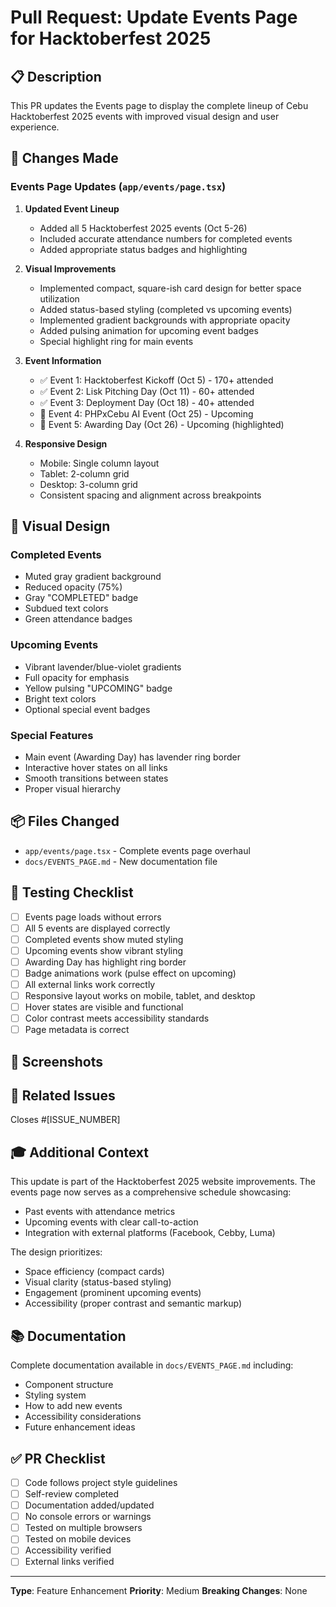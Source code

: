 # Pull Request: Update Events Page for Hacktoberfest 2025

## 📋 Description

This PR updates the Events page to display the complete lineup of Cebu Hacktoberfest 2025 events with improved visual design and user experience.

## 🎯 Changes Made

### Events Page Updates (`app/events/page.tsx`)

1. **Updated Event Lineup**
   - Added all 5 Hacktoberfest 2025 events (Oct 5-26)
   - Included accurate attendance numbers for completed events
   - Added appropriate status badges and highlighting

2. **Visual Improvements**
   - Implemented compact, square-ish card design for better space utilization
   - Added status-based styling (completed vs upcoming events)
   - Implemented gradient backgrounds with appropriate opacity
   - Added pulsing animation for upcoming event badges
   - Special highlight ring for main events

3. **Event Information**
   - ✅ Event 1: Hacktoberfest Kickoff (Oct 5) - 170+ attended
   - ✅ Event 2: Lisk Pitching Day (Oct 11) - 60+ attended
   - ✅ Event 3: Deployment Day (Oct 18) - 40+ attended
   - 📅 Event 4: PHPxCebu AI Event (Oct 25) - Upcoming
   - 📅 Event 5: Awarding Day (Oct 26) - Upcoming (highlighted)

4. **Responsive Design**
   - Mobile: Single column layout
   - Tablet: 2-column grid
   - Desktop: 3-column grid
   - Consistent spacing and alignment across breakpoints

## 🎨 Visual Design

### Completed Events
- Muted gray gradient background
- Reduced opacity (75%)
- Gray "COMPLETED" badge
- Subdued text colors
- Green attendance badges

### Upcoming Events
- Vibrant lavender/blue-violet gradients
- Full opacity for emphasis
- Yellow pulsing "UPCOMING" badge
- Bright text colors
- Optional special event badges

### Special Features
- Main event (Awarding Day) has lavender ring border
- Interactive hover states on all links
- Smooth transitions between states
- Proper visual hierarchy

## 📦 Files Changed

- `app/events/page.tsx` - Complete events page overhaul
- `docs/EVENTS_PAGE.md` - New documentation file

## 🧪 Testing Checklist

- [ ] Events page loads without errors
- [ ] All 5 events are displayed correctly
- [ ] Completed events show muted styling
- [ ] Upcoming events show vibrant styling
- [ ] Awarding Day has highlight ring border
- [ ] Badge animations work (pulse effect on upcoming)
- [ ] All external links work correctly
- [ ] Responsive layout works on mobile, tablet, and desktop
- [ ] Hover states are visible and functional
- [ ] Color contrast meets accessibility standards
- [ ] Page metadata is correct

## 📱 Screenshots

<!-- Add screenshots showing:
1. Desktop view (3-column grid)
2. Tablet view (2-column grid)
3. Mobile view (single column)
4. Completed event card styling
5. Upcoming event card styling with animation
6. Highlighted event (Awarding Day)
-->

## 🔗 Related Issues

Closes #[ISSUE_NUMBER]

## 🎓 Additional Context

This update is part of the Hacktoberfest 2025 website improvements. The events page now serves as a comprehensive schedule showcasing:
- Past events with attendance metrics
- Upcoming events with clear call-to-action
- Integration with external platforms (Facebook, Cebby, Luma)

The design prioritizes:
- Space efficiency (compact cards)
- Visual clarity (status-based styling)
- Engagement (prominent upcoming events)
- Accessibility (proper contrast and semantic markup)

## 📚 Documentation

Complete documentation available in `docs/EVENTS_PAGE.md` including:
- Component structure
- Styling system
- How to add new events
- Accessibility considerations
- Future enhancement ideas

## ✅ PR Checklist

- [ ] Code follows project style guidelines
- [ ] Self-review completed
- [ ] Documentation added/updated
- [ ] No console errors or warnings
- [ ] Tested on multiple browsers
- [ ] Tested on mobile devices
- [ ] Accessibility verified
- [ ] External links verified

---

**Type**: Feature Enhancement
**Priority**: Medium
**Breaking Changes**: None
